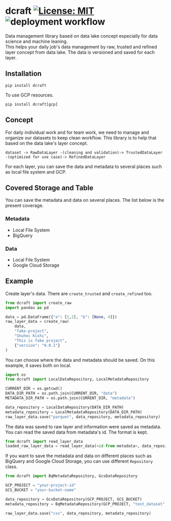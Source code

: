 # dcraft [![License: MIT](https://img.shields.io/badge/License-MIT-yellow.svg)](https://opensource.org/licenses/MIT) ![deployment workflow](https://github.com/marubontan/dcraft/actions/workflows/publish-to-pypi.yml/badge.svg)
Data management library based on data lake concept especially for data science and machine leaning.  
This helps your daily job's data management by raw, trusted and refined layer concept from data lake. The data is versioned and saved for each layer.  
## Installation
```
pip install dcraft
```
To use GCP resources.  
```
pip install dcraft[gcp]
```
## Concept
For daily individual work and for team work, we need to manage and organize our datasets to keep clean workflow. This library is to help that based on the data lake's layer concept.  
```
dataset -> RawDataLayer -(cleaning and validation)-> TrustedDataLayer -(optimized for use case)-> RefinedDataLayer
```
For each layer, you can save the data and metadata to several places such as local file system and GCP.  

## Covered Storage and Table
You can save the metadata and data on several places. The list below is the present coverage.  

### Metadata
* Local File System
* BigQuery

### Data
* Local File System
* Google Cloud Storage

## Example
Create layer's data. There are `create_trusted` and `create_refined` too.  
```python
from dcraft import create_raw
import pandas as pd

data = pd.DataFrame({"a": [1,2], "b": [None, 4]})
raw_layer_data = create_raw(
    data,
    "fake-project",
    "Shuhei Kishi",
    "This is fake project",
    {"version": "0.0.1"}
)
```
You can choose where the data and metadata should be saved. On this example, it saves both on local.  
```python
import os
from dcraft import LocalDataRepository, LocalMetadataRepository

CURRENT_DIR = os.getcwd()
DATA_DIR_PATH = os.path.join(CURRENT_DIR, "data")
METADATA_DIR_PATH = os.path.join(CURRENT_DIR, "metadata")

data_repository = LocalDataRepository(DATA_DIR_PATH)
metadata_repository = LocalMetadataRepository(DATA_DIR_PATH)
raw_layer_data.save("parquet", data_repository, metadata_repository)
```
The data was saved to raw layer and information were saved as metadata.  
You can read the saved data from metadata's id. The format is kept.  
```python
from dcraft import read_layer_data
loaded_raw_layer_data = read_layer_data(<id-from-metadata>, data_repository, metadata_repository)
```
If you want to save the metadata and data on different places such as BigQuery and Google Cloud Storage, you can use different `Repository` class.  
```python
from dcraft import BqMetadataRepository, GcsDataRepository

GCP_PROJECT = "your-project-id"
GCS_BUCKET = "your-bucket-name"

data_repository = GcsDataRepository(GCP_PROJECT, GCS_BUCKET)
metadata_repository = BqMetadataRepository(GCP_PROJECT, "test_dataset", "test_table")

raw_layer_data.save("csv", data_repository, metadata_repository)

```
